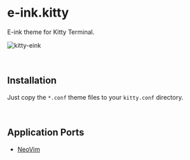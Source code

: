 # e-ink.kitty

E-ink theme for Kitty Terminal.

![kitty-eink](https://github.com/user-attachments/assets/f3545f05-23c7-4266-8faa-a765c0c5428c)

&nbsp;

## Installation

Just copy the `*.conf` theme files to your `kitty.conf` directory.

&nbsp;

## Application Ports

* [NeoVim](https://github.com/alexxGmZ/e-ink.nvim)
